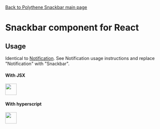 [Back to Polythene Snackbar main page](../snackbar.md)

# Snackbar component for React


## Usage

Identical to [Notification](notification.md). See Notification usage instructions and replace "Notification" with "Snackbar".

#### With JSX

<a href="https://jsfiddle.net/ArthurClemens/4edrmz42/" target="_blank"><img src="https://arthurclemens.github.io/assets/polythene/docs/try-out-green.gif" height="36" /></a>

#### With hyperscript

<a href="https://jsfiddle.net/ArthurClemens/opx44Lhq/" target="_blank"><img src="https://arthurclemens.github.io/assets/polythene/docs/try-out-green.gif" height="36" /></a>
